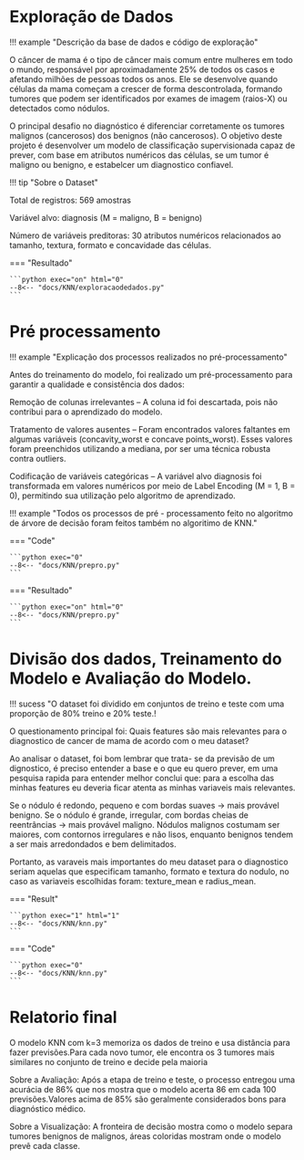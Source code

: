 # Exploração de Dados

!!! example "Descrição da base de dados e código de exploração"

O câncer de mama é o tipo de câncer mais comum entre mulheres em todo o mundo, responsável por aproximadamente 25% de todos os casos e afetando milhões de pessoas todos os anos. Ele se desenvolve quando células da mama começam a crescer de forma descontrolada, formando tumores que podem ser identificados por exames de imagem (raios-X) ou detectados como nódulos.

O principal desafio no diagnóstico é diferenciar corretamente os tumores malignos (cancerosos) dos benignos (não cancerosos). O objetivo deste projeto é desenvolver um modelo de classificação supervisionada capaz de prever, com base em atributos numéricos das células, se um tumor é maligno ou benigno, e estabelcer um diagnostico confiavel.

!!! tip "Sobre o Dataset"

Total de registros: 569 amostras

Variável alvo: diagnosis (M = maligno, B = benigno)

Número de variáveis preditoras: 30 atributos numéricos relacionados ao tamanho, textura, formato e concavidade das células.


=== "Resultado"

    ```python exec="on" html="0"
    --8<-- "docs/KNN/exploracaodedados.py"
    ```


# Pré processamento

!!! example "Explicação dos processos realizados no pré-processamento"

Antes do treinamento do modelo, foi realizado um pré-processamento para garantir a qualidade e consistência dos dados:

Remoção de colunas irrelevantes – A coluna id foi descartada, pois não contribui para o aprendizado do modelo.

Tratamento de valores ausentes – Foram encontrados valores faltantes em algumas variáveis (concavity_worst e concave points_worst). Esses valores foram preenchidos utilizando a mediana, por ser uma técnica robusta contra outliers.

Codificação de variáveis categóricas – A variável alvo diagnosis foi transformada em valores numéricos por meio de Label Encoding (M = 1, B = 0), permitindo sua utilização pelo algoritmo de aprendizado.

!!! example "Todos os processos de pré - processamento feito no algoritmo de árvore de decisão foram feitos também no algoritimo de KNN."


=== "Code"

    ```python exec="0"
    --8<-- "docs/KNN/prepro.py"
    ``` 
=== "Resultado"

    ```python exec="on" html="0"
    --8<-- "docs/KNN/prepro.py"
    ```


# Divisão dos dados, Treinamento do Modelo e Avaliação do Modelo.

!!! sucess "O dataset foi dividido em conjuntos de treino e teste com uma proporção de 80% treino e 20% teste.!


O questionamento principal foi: Quais features são mais relevantes para o diagnostico de cancer de mama de acordo com o meu dataset? 

Ao analisar o dataset, foi bom lembrar que trata- se da previsão de um dignostico, é preciso entender a base e o que eu quero prever, em uma pesquisa rapida para entender melhor conclui que: para a escolha das minhas features eu deveria ficar atenta as minhas variaveis mais relevantes.

Se o nódulo é redondo, pequeno e com bordas suaves → mais provável benigno.
Se o nódulo é grande, irregular, com bordas cheias de reentrâncias → mais provável maligno.
Nódulos malignos costumam ser maiores, com contornos irregulares e não lisos, enquanto benignos tendem a ser mais arredondados e bem delimitados.

Portanto, as varaveis mais importantes do meu dataset para o diagnostico seriam aquelas que especificam tamanho, formato  e textura do nodulo, no caso as variaveis escolhidas foram: texture_mean e radius_mean.



=== "Result"

    ```python exec="1" html="1"
    --8<-- "docs/KNN/knn.py"
    ```

=== "Code"

    ```python exec="0"
    --8<-- "docs/KNN/knn.py"
    ```




# Relatorio final

O modelo KNN com k=3 memoriza os dados de treino e usa distância para fazer previsões.Para cada novo tumor, ele encontra os 3 tumores mais similares no conjunto de treino e decide pela maioria

Sobre a Avaliação:
Após a etapa de treino e teste, o processo entregou  uma acurácia de 86% que nos mostra que o modelo acerta 86 em cada 100 previsões.Valores acima de 85% são geralmente considerados bons para diagnóstico médico.

Sobre a Visualização:
A fronteira de decisão mostra como o modelo separa tumores benignos de malignos, áreas coloridas mostram onde o modelo prevê cada classe.


